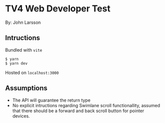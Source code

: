 # TV4 Web Developer Test

By: John Larsson

## Intructions

Bundled with `vite`

```
$ yarn
$ yarn dev
```

Hosted on `localhost:3000`

## Assumptions

-   The API will guarantee the return type
-   No explicit intructions regarding Swimlane scroll functionallity, assumed that there should be a forward and back scroll button for pointer devices.
